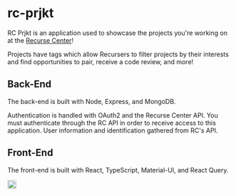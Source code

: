 # rc-prjkt

RC Prjkt is an application used to showcase the projects you're working on at the [Recurse Center](https://www.recurse.com/)!

Projects have tags which allow Recursers to filter projects by their interests and find opportunities to pair, receive a code review, and more!

## Back-End

The back-end is built with Node, Express, and MongoDB. 

Authentication is handled with OAuth2 and the Recurse Center API. You must authenticate through the RC API in order to receive access to this application. User information and identification gathered from RC's API.

## Front-End

The front-end is built with React, TypeScript, Material-UI, and React Query. 

<a href='http://www.recurse.com' title='Made with love at the Recurse Center'><img src='https://cloud.githubusercontent.com/assets/2883345/11325206/336ea5f4-9150-11e5-9e90-d86ad31993d8.png' height='20px'/></a>